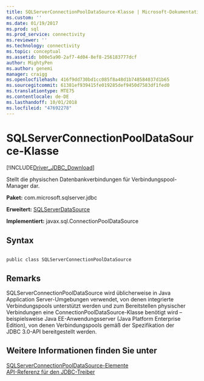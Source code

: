 ```yaml
---
title: SQLServerConnectionPoolDataSource-Klasse | Microsoft-Dokumentation
ms.custom: ''
ms.date: 01/19/2017
ms.prod: sql
ms.prod_service: connectivity
ms.reviewer: ''
ms.technology: connectivity
ms.topic: conceptual
ms.assetid: b00e5a90-2af7-4d04-8ef8-256183777dcf
author: MightyPen
ms.author: genemi
manager: craigg
ms.openlocfilehash: 416f9dd730bd1cc085f8a48d1b748584037d1b65
ms.sourcegitcommit: 61381ef939415fe019285def9450d7583df1fed0
ms.translationtype: MTE75
ms.contentlocale: de-DE
ms.lasthandoff: 10/01/2018
ms.locfileid: "47692278"
---
```

# <a name="sqlserverconnectionpooldatasource-class"></a>SQLServerConnectionPoolDataSource-Klasse
[!INCLUDE[Driver_JDBC_Download](../../../includes/driver_jdbc_download.md)]

  Stellt die physischen Datenbankverbindungen für Verbindungspool-Manager dar.  
  
 **Paket:** com.microsoft.sqlserver.jdbc  
  
 **Erweitert:** [SQLServerDataSource](../../../connect/jdbc/reference/sqlserverdatasource-class.md)  
  
 **Implementiert:** javax.sql.ConnectionPoolDataSource  
  
## <a name="syntax"></a>Syntax  
  
```  
  
public class SQLServerConnectionPoolDataSource  
```  
  
## <a name="remarks"></a>Remarks  
 SQLServerConnectionPoolDataSource wird üblicherweise in Java Application Server-Umgebungen verwendet, von denen integrierte Verbindungspools unterstützt werden und zum Bereitstellen physischer Verbindungen eine ConnectionPoolDataSource-Klasse benötigt wird – beispielsweise Java EE-Anwendungsserver (Java Platform Enterprise Edition), von denen Verbindungspools gemäß der Spezifikation der JDBC 3.0-API bereitgestellt werden.  
  
## <a name="see-also"></a>Weitere Informationen finden Sie unter  
 [SQLServerConnectionPoolDataSource-Elemente](../../../connect/jdbc/reference/sqlserverconnectionpooldatasource-members.md)   
 [API-Referenz für den JDBC-Treiber](../../../connect/jdbc/reference/jdbc-driver-api-reference.md)  
  
  
